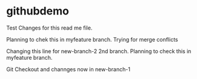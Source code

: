 # githubdemo
Test Changes for this read me file. 

Planning to chek this in myfeature branch. Trying for merge conflicts

Changing this line for new-branch-2 2nd branch.
Planning to check this in myfeature branch.


Git Checkout and channges now in new-branch-1 

